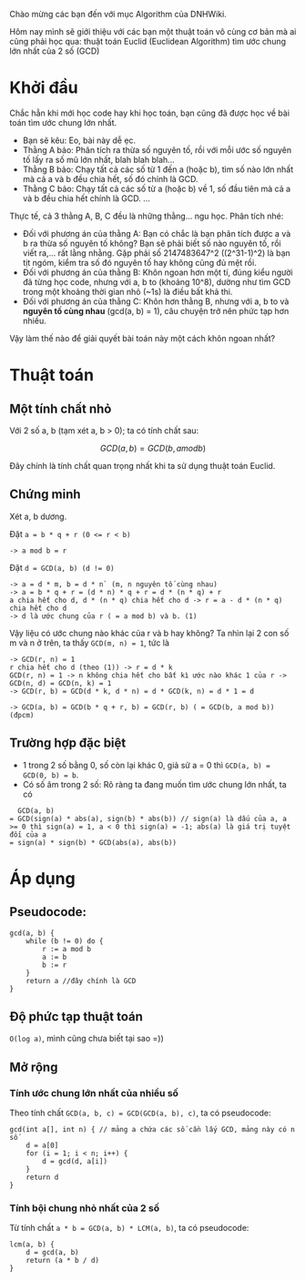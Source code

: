 Chào mừng các bạn đến với mục Algorithm của DNHWiki.

Hôm nay mình sẽ giới thiệu với các bạn một thuật toán vô cùng cơ bản mà ai cũng phải học qua: thuật toán Euclid (Euclidean Algorithm) tìm ước chung lớn nhất của 2 số (GCD)

# Khởi đầu
Chắc hẳn khi mới học code hay khi học toán, bạn cũng đã được học về bài toán tìm ước chung lớn nhất.
- Bạn sẽ kêu: Eo, bài này dễ ẹc.
- Thằng A bảo: Phân tích ra thừa số nguyên tố, rồi với mỗi ước số nguyên tố lấy ra số mũ lớn nhất, blah blah blah...
- Thằng B bảo: Chạy tất cả các số từ 1 đến a (hoặc b), tìm số nào lớn nhất mà cả a và b đều chia hết, số đó chính là GCD.
- Thằng C bảo: Chạy tất cả các số từ a (hoặc b) về 1, số đầu tiên mà cả a và b đều chia hết chính là GCD.
...

Thực tế, cả 3 thằng A, B, C đều là những thằng... ngu học. Phân tích nhé:
- Đối với phương án của thằng A: Bạn có chắc là bạn phân tích được a và b ra thừa số nguyên tố không? Bạn sẽ phải biết số nào nguyên tố, rồi viết ra,... rất lằng nhằng. Gặp phải số 2147483647^2 ((2^31-1)^2) là bạn tịt ngóm, kiểm tra số đó nguyên tố hay không cũng đủ mệt rồi.
- Đối với phương án của thằng B: Khôn ngoan hơn một tí, đúng kiểu người đã từng học code, nhưng với a, b to (khoảng 10^8), dường như tìm GCD trong một khoảng thời gian nhỏ (~1s) là điều bất khả thi.
- Đối với phương án của thằng C: Khôn hơn thằng B, nhưng với a, b to và **nguyên tố cùng nhau** (gcd(a, b) = 1), câu chuyện trở nên phức tạp hơn nhiều.

Vậy làm thế nào để giải quyết bài toán này một cách khôn ngoan nhất?

# Thuật toán
## Một tính chất nhỏ
Với 2 số a, b (tạm xét a, b > 0); ta có tính chất sau:
```math
GCD(a, b) = GCD(b, a mod b)
```
Đây chính là tính chất quan trọng nhất khi ta sử dụng thuật toán Euclid.

## Chứng minh
Xét a, b dương.

Đặt `a = b * q + r (0 <= r < b)`
```
-> a mod b = r
```
Đặt `d = GCD(a, b) (d != 0)`
```
-> a = d * m, b = d * n` (m, n nguyên tố cùng nhau)
-> a = b * q + r = (d * n) * q + r = d * (n * q) + r
a chia hết cho d, d * (n * q) chia hết cho d -> r = a - d * (n * q) chia hết cho d
-> d là ước chung của r ( = a mod b) và b. (1)
```
Vậy liệu có ước chung nào khác của r và b hay không?
Ta nhìn lại 2 con số m và n ở trên, ta thấy `GCD(m, n) = 1`, tức là
```GCD(n * q + r, n) = 1
-> GCD(r, n) = 1
r chia hết cho d (theo (1)) -> r = d * k
GCD(r, n) = 1 -> n không chia hết cho bất kì ước nào khác 1 của r -> GCD(n, d) = GCD(n, k) = 1
-> GCD(r, b) = GCD(d * k, d * n) = d * GCD(k, n) = d * 1 = d

-> GCD(a, b) = GCD(b * q + r, b) = GCD(r, b) ( = GCD(b, a mod b)) (đpcm)
```

## Trường hợp đặc biệt
- 1 trong 2 số bằng 0, số còn lại khác 0, giả sử a = 0 thì `GCD(a, b) = GCD(0, b) = b`.
- Có số âm trong 2 số: Rõ ràng ta đang muốn tìm ước chung lớn nhất, ta có
```
  GCD(a, b)
= GCD(sign(a) * abs(a), sign(b) * abs(b)) // sign(a) là dấu của a, a >= 0 thì sign(a) = 1, a < 0 thì sign(a) = -1; abs(a) là giá trị tuyệt đối của a
= sign(a) * sign(b) * GCD(abs(a), abs(b))
```

# Áp dụng
## Pseudocode:
```
gcd(a, b) {
	while (b != 0) do {
		r := a mod b
		a := b
		b := r
	}
	return a //đây chính là GCD
}
```

## Độ phức tạp thuật toán
`O(log a)`, mình cũng chưa biết tại sao =))

## Mở rộng
### Tính ước chung lớn nhất của nhiều số
Theo tính chất `GCD(a, b, c) = GCD(GCD(a, b), c)`, ta có pseudocode:
```
gcd(int a[], int n) { // mảng a chứa các số cần lấy GCD, mảng này có n số
	d = a[0]
	for (i = 1; i < n; i++) {
		d = gcd(d, a[i])
	}
	return d
}
```

### Tính bội chung nhỏ nhất của 2 số
Từ tính chất `a * b = GCD(a, b) * LCM(a, b)`, ta có pseudocode:
```
lcm(a, b) {
	d = gcd(a, b)
	return (a * b / d)
}
```
